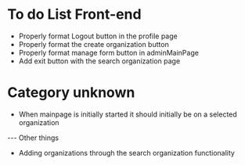 # To do List Front-end
* Properly format Logout button in the profile page
* Properly format the create organization button
* Properly format manage form button in adminMainPage
* Add exit button with the search organization page

# Category unknown
* When mainpage is initially started it should initially be on a selected organization

--- Other things
* Adding organizations through the search organization functionality
